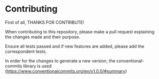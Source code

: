# Contributing

First of all, THANKS FOR CONTRIBUTE!

When contributing to this repository, please make a pull request explaining the changes made and their purpose. 

Ensure all tests passed and if new features are added, please add the correspondent tests.

In order for the changes to generate a new version, the conventional-commits library is used (https://www.conventionalcommits.org/en/v1.0.0/#summary)
